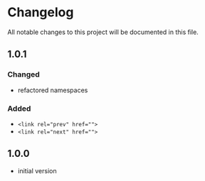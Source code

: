 # Changelog
All notable changes to this project will be documented in this file.

## 1.0.1

### Changed
- refactored namespaces

### Added
- `<link rel="prev" href="">`
- `<link rel="next" href="">`

## 1.0.0

- initial version
